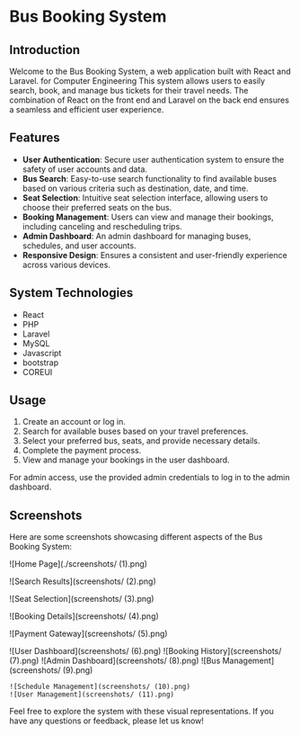 # Bus Booking System

## Introduction

Welcome to the Bus Booking System, a web application built with React and Laravel. for Computer Engineering This system allows users to easily search, book, and manage bus tickets for their travel needs. The combination of React on the front end and Laravel on the back end ensures a seamless and efficient user experience.

## Features

- **User Authentication**: Secure user authentication system to ensure the safety of user accounts and data.
- **Bus Search**: Easy-to-use search functionality to find available buses based on various criteria such as destination, date, and time.
- **Seat Selection**: Intuitive seat selection interface, allowing users to choose their preferred seats on the bus.
- **Booking Management**: Users can view and manage their bookings, including canceling and rescheduling trips.
- **Admin Dashboard**: An admin dashboard for managing buses, schedules, and user accounts.
- **Responsive Design**: Ensures a consistent and user-friendly experience across various devices.

## System Technologies

- React
- PHP
- Laravel
- MySQL
- Javascript
- bootstrap
- COREUI

## Usage

1. Create an account or log in.
2. Search for available buses based on your travel preferences.
3. Select your preferred bus, seats, and provide necessary details.
4. Complete the payment process.
5. View and manage your bookings in the user dashboard.

For admin access, use the provided admin credentials to log in to the admin dashboard.

## Screenshots

Here are some screenshots showcasing different aspects of the Bus Booking System:


   ![Home Page](./screenshots/ (1).png)

   ![Search Results](screenshots/ (2).png)

   ![Seat Selection](screenshots/ (3).png)

   ![Booking Details](screenshots/ (4).png)

   ![Payment Gateway](screenshots/ (5).png)

   ![User Dashboard](screenshots/ (6).png)
   ![Booking History](screenshots/ (7).png)
   ![Admin Dashboard](screenshots/ (8).png)
   ![Bus Management](screenshots/ (9).png)

    ![Schedule Management](screenshots/ (10).png)
    ![User Management](screenshots/ (11).png)

Feel free to explore the system with these visual representations. If you have any questions or feedback, please let us know!
